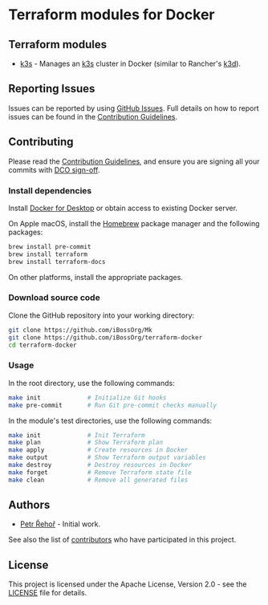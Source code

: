 # Terraform modules for Docker

## Terraform modules

* [k3s](k3s/README.md) - Manages an [k3s](https://k3s.io) cluster in Docker
(similar to Rancher's [k3d](https://github.com/rancher/k3d)).

## Reporting Issues

Issues can be reported by using [GitHub Issues](/../../issues). Full details on
how to report issues can be found in the [Contribution Guidelines](CONTRIBUTING.md).

## Contributing

Please read the [Contribution Guidelines](CONTRIBUTING.md), and ensure you are
signing all your commits with
[DCO sign-off](CONTRIBUTING.md#developer-certification-of-origin-dco).

### Install dependencies

Install [Docker for Desktop](https://www.docker.com/products/docker-desktop) or
obtain access to existing Docker server.

On Apple macOS, install the [Homebrew](https://brew.sh) package manager and
the following packages:
```bash
brew install pre-commit
brew install terraform
brew install terraform-docs
```
On other platforms, install the appropriate packages.

### Download source code

Clone the GitHub repository into your working directory:
```bash
git clone https://github.com/iBossOrg/Mk
git clone https://github.com/iBossOrg/terraform-docker
cd terraform-docker
```

### Usage

In the root directory, use the following commands:
```bash
make init             # Initialize Git hooks
make pre-commit       # Run Git pre-commit checks manually
```

In the module's test directories, use the following commands:
```bash
make init             # Init Terraform
make plan             # Show Terraform plan
make apply            # Create resources in Docker
make output           # Show Terraform output variables
make destroy          # Destroy resources in Docker
make forget           # Remove Terraform state file
make clean            # Remove all generated files
```

## Authors

* [Petr Řehoř](https://github.com/prehor) - Initial work.

See also the list of [contributors](/../../contributors) who have participated
in this project.

## License

This project is licensed under the Apache License, Version 2.0 - see the
[LICENSE](LICENSE) file for details.
